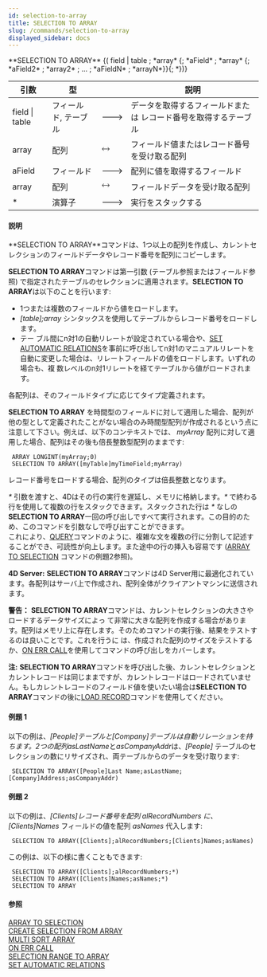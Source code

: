 ```yaml
---
id: selection-to-array
title: SELECTION TO ARRAY
slug: /commands/selection-to-array
displayed_sidebar: docs
---
```


<!--REF #_command_.SELECTION TO ARRAY.Syntax-->**SELECTION TO ARRAY** {( field | table ; *array* {; *aField* ; *array* {; *aField2* ; *array2* ; ... ; *aFieldN* ; *arrayN*}}{; *})}<!-- END REF-->
<!--REF #_command_.SELECTION TO ARRAY.Params-->
| 引数 | 型 |  | 説明 |
| --- | --- | --- | --- |
| field &#124; table | フィールド, テーブル | &#x1F852; | データを取得するフィールドまたは レコード番号を取得するテーブル |
| array | 配列 | &#x1F858; | フィールド値またはレコード番号を受け取る配列 |
| aField | フィールド | &#x1F852; | 配列に値を取得するフィールド |
| array | 配列 | &#x1F858; | フィールドデータを受け取る配列 |
| * | 演算子 | &#x1F852; | 実行をスタックする |

<!-- END REF-->

#### 説明 

<!--REF #_command_.SELECTION TO ARRAY.Summary-->**SELECTION TO ARRAY**コマンドは、1つ以上の配列を作成し、カレントセレクションのフィールドデータやレコード番号を配列にコピーします。<!-- END REF-->

**SELECTION TO ARRAY**コマンドは第一引数 (テーブル参照またはフィールド参照) で指定されたテーブルのセレクションに適用されます。**SELECTION TO ARRAY**は以下のことを行います:

* 1つまたは複数のフィールドから値をロードします。
* *\[table\];array* シンタックスを使用してテーブルからレコード番号をロードします。
* テー ブル間にn対1の自動リレートが設定されている場合や、[SET AUTOMATIC RELATIONS](set-automatic-relations.md)を事前に呼び出してn対1のマニュアルリレートを自動に変更した場合は、リレートフィールドの値をロードします。いずれの場合も、複 数レベルのn対1リレートを経てテーブルから値がロードされます。

各配列は、そのフィールドタイプに応じてタイプ定義されます。

**SELECTION TO ARRAY** を時間型のフィールドに対して適用した場合、配列が他の型として定義されたことがない場合のみ時間型配列が作成されるという点に注意して下さい。例えば、以下のコンテキストでは、 *myArray* 配列に対して適用した場合、配列はその後も倍長整数型配列のままです:

```4d
 ARRAY LONGINT(myArray;0)
 SELECTION TO ARRAY([myTable]myTimeField;myArray)
```

レコード番号をロードする場合、配列のタイプは倍長整数となります。

*\** 引数を渡すと、4Dはその行の実行を遅延し、メモリに格納します。*\** で終わる行を使用して複数の行をスタックできます。スタックされた行は *\** なしの**SELECTION TO ARRAY**一回の呼び出しですべて実行されます。この目的のため、このコマンドを引数なしで呼び出すことができます。  
これにより、[QUERY](query.md)コマンドのように、複雑な文を複数の行に分割して記述することができ、可読性が向上します。また途中の行の挿入も容易です ([ARRAY TO SELECTION](array-to-selection.md) コマンドの例題2参照)。 

**4D Server:** **SELECTION TO ARRAY**コマンドは4D Server用に最適化されています。各配列はサーバ上で作成され、配列全体がクライアントマシンに送信されます。

**警告：** **SELECTION TO ARRAY**コマンドは、カレントセレクションの大きさやロードするデータサイズによっ て非常に大きな配列を作成する場合があります。配列はメモリ上に存在します。そのためコマンドの実行後、結果をテストするのは良いことです。これを行うに は、作成された配列のサイズをテストするか、[ON ERR CALL](on-err-call.md)を使用してコマンドの呼び出しをカバーします。

**注:** **SELECTION TO ARRAY**コマンドを呼び出した後、カレントセレクションとカレントレコードは同じままですが、カレントレコードはロードされていません。もしカレントレコードのフィールド値を使いたい場合は**SELECTION TO ARRAY**コマンドの後に[LOAD RECORD](load-record.md)コマンドを使用してください。

#### 例題 1 

以下の例は、*\[People\]*テーブルと*\[Company\]*テーブルは自動リレーションを持ちます。2つの配列*asLastName*と*asCompanyAddr*は、*\[People\]* テーブルのセレクションの数にリサイズされ、両テーブルからのデータを受け取ります:

```4d
 SELECTION TO ARRAY([People]Last Name;asLastName;[Company]Address;asCompanyAddr)
```

#### 例題 2 

 以下の例は、*\[Clients\]*レコード番号を配列 *alRecordNumbers* に、*\[Clients\]Names* フィールドの値を配列 *asNames* 代入します:

```4d
 SELECTION TO ARRAY([Clients];alRecordNumbers;[Clients]Names;asNames)
```

この例は、以下の様に書くこともできます:

```4d
 SELECTION TO ARRAY([Clients];alRecordNumbers;*)
 SELECTION TO ARRAY([Clients]Names;asNames;*)
 SELECTION TO ARRAY
```

#### 参照 

[ARRAY TO SELECTION](array-to-selection.md)  
[CREATE SELECTION FROM ARRAY](create-selection-from-array.md)  
[MULTI SORT ARRAY](multi-sort-array.md)  
[ON ERR CALL](on-err-call.md)  
[SELECTION RANGE TO ARRAY](selection-range-to-array.md)  
[SET AUTOMATIC RELATIONS](set-automatic-relations.md)  